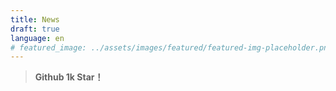 ```yaml
---
title: News
draft: true
language: en
# featured_image: ../assets/images/featured/featured-img-placeholder.png
---
```



> **Github 1k Star！**
